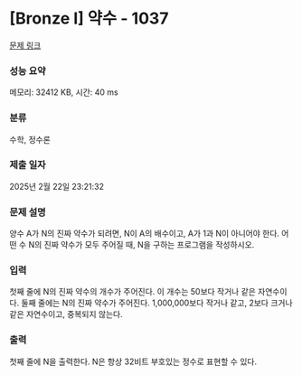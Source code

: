 # [Bronze I] 약수 - 1037 

[문제 링크](https://www.acmicpc.net/problem/1037) 

### 성능 요약

메모리: 32412 KB, 시간: 40 ms

### 분류

수학, 정수론

### 제출 일자

2025년 2월 22일 23:21:32

### 문제 설명

<p>양수 A가 N의 진짜 약수가 되려면, N이 A의 배수이고, A가 1과 N이 아니어야 한다. 어떤 수 N의 진짜 약수가 모두 주어질 때, N을 구하는 프로그램을 작성하시오.</p>

### 입력 

 <p>첫째 줄에 N의 진짜 약수의 개수가 주어진다. 이 개수는 50보다 작거나 같은 자연수이다. 둘째 줄에는 N의 진짜 약수가 주어진다. 1,000,000보다 작거나 같고, 2보다 크거나 같은 자연수이고, 중복되지 않는다.</p>

### 출력 

 <p>첫째 줄에 N을 출력한다. N은 항상 32비트 부호있는 정수로 표현할 수 있다.</p>

